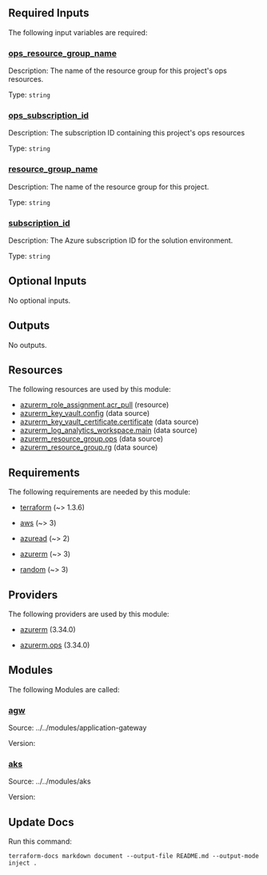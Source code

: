 <!-- BEGIN_TF_DOCS -->


## Required Inputs

The following input variables are required:

### <a name="input_ops_resource_group_name"></a> [ops\_resource\_group\_name](#input\_ops\_resource\_group\_name)

Description: The name of the resource group for this project's ops resources.

Type: `string`

### <a name="input_ops_subscription_id"></a> [ops\_subscription\_id](#input\_ops\_subscription\_id)

Description: The subscription ID containing this project's ops resources

Type: `string`

### <a name="input_resource_group_name"></a> [resource\_group\_name](#input\_resource\_group\_name)

Description: The name of the resource group for this project.

Type: `string`

### <a name="input_subscription_id"></a> [subscription\_id](#input\_subscription\_id)

Description: The Azure subscription ID for the solution environment.

Type: `string`

## Optional Inputs

No optional inputs.

## Outputs

No outputs.

## Resources

The following resources are used by this module:

- [azurerm_role_assignment.acr_pull](https://registry.terraform.io/providers/hashicorp/azurerm/latest/docs/resources/role_assignment) (resource)
- [azurerm_key_vault.config](https://registry.terraform.io/providers/hashicorp/azurerm/latest/docs/data-sources/key_vault) (data source)
- [azurerm_key_vault_certificate.certificate](https://registry.terraform.io/providers/hashicorp/azurerm/latest/docs/data-sources/key_vault_certificate) (data source)
- [azurerm_log_analytics_workspace.main](https://registry.terraform.io/providers/hashicorp/azurerm/latest/docs/data-sources/log_analytics_workspace) (data source)
- [azurerm_resource_group.ops](https://registry.terraform.io/providers/hashicorp/azurerm/latest/docs/data-sources/resource_group) (data source)
- [azurerm_resource_group.rg](https://registry.terraform.io/providers/hashicorp/azurerm/latest/docs/data-sources/resource_group) (data source)

## Requirements

The following requirements are needed by this module:

- <a name="requirement_terraform"></a> [terraform](#requirement\_terraform) (~> 1.3.6)

- <a name="requirement_aws"></a> [aws](#requirement\_aws) (~> 3)

- <a name="requirement_azuread"></a> [azuread](#requirement\_azuread) (~> 2)

- <a name="requirement_azurerm"></a> [azurerm](#requirement\_azurerm) (~> 3)

- <a name="requirement_random"></a> [random](#requirement\_random) (~> 3)

## Providers

The following providers are used by this module:

- <a name="provider_azurerm"></a> [azurerm](#provider\_azurerm) (3.34.0)

- <a name="provider_azurerm.ops"></a> [azurerm.ops](#provider\_azurerm.ops) (3.34.0)

## Modules

The following Modules are called:

### <a name="module_agw"></a> [agw](#module\_agw)

Source: ../../modules/application-gateway

Version:

### <a name="module_aks"></a> [aks](#module\_aks)

Source: ../../modules/aks

Version:

## Update Docs

Run this command:

```
terraform-docs markdown document --output-file README.md --output-mode inject .
```
<!-- END_TF_DOCS -->